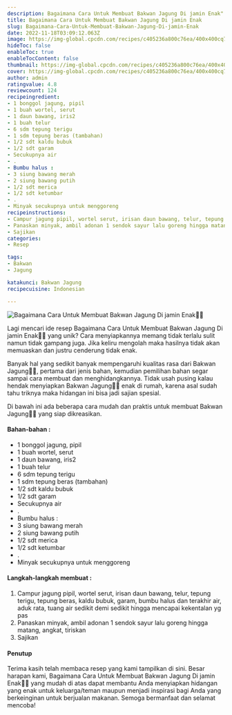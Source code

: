 ```yaml
---
description: Bagaimana Cara Untuk Membuat Bakwan Jagung Di jamin Enak"
title: Bagaimana Cara Untuk Membuat Bakwan Jagung Di jamin Enak
slug: Bagaimana-Cara-Untuk-Membuat-Bakwan-Jagung-Di-jamin-Enak
date: 2022-11-18T03:09:12.063Z
image: https://img-global.cpcdn.com/recipes/c405236a800c76ea/400x400cq70/photo.jpg
hideToc: false
enableToc: true
enableTocContent: false
thumbnail: https://img-global.cpcdn.com/recipes/c405236a800c76ea/400x400cq70/photo.jpg
cover: https://img-global.cpcdn.com/recipes/c405236a800c76ea/400x400cq70/photo.jpg
author: admin
ratingvalue: 4.8
reviewcount: 124
recipeingredient:
- 1 bonggol jagung, pipil
- 1 buah wortel, serut
- 1 daun bawang, iris2
- 1 buah telur
- 6 sdm tepung terigu
- 1 sdm tepung beras (tambahan)
- 1/2 sdt kaldu bubuk
- 1/2 sdt garam
- Secukupnya air
- .
- Bumbu halus :
- 3 siung bawang merah
- 2 siung bawang putih
- 1/2 sdt merica
- 1/2 sdt ketumbar
- .
- Minyak secukupnya untuk menggoreng
recipeinstructions:
- Campur jagung pipil, wortel serut, irisan daun bawang, telur, tepung terigu, tepung beras, kaldu bubuk, garam, bumbu halus dan terakhir air, aduk rata, tuang air sedikit demi sedikit hingga mencapai kekentalan yg pas
- Panaskan minyak, ambil adonan 1 sendok sayur lalu goreng hingga matang, angkat, tiriskan
- Sajikan
categories:
- Resep

tags:
- Bakwan
- Jagung

katakunci: Bakwan Jagung
recipecuisine: Indonesian

---
```


![Bagaimana Cara Untuk Membuat Bakwan Jagung Di jamin Enak👩‍🍳](https://img-global.cpcdn.com/recipes/c405236a800c76ea/400x400cq70/photo.jpg)

Lagi mencari ide resep Bagaimana Cara Untuk Membuat Bakwan Jagung Di jamin Enak👩‍🍳 yang unik? Cara menyiapkannya memang tidak terlalu sulit namun tidak gampang juga. Jika keliru mengolah maka hasilnya tidak akan memuaskan dan justru cenderung tidak enak.

Banyak hal yang sedikit banyak mempengaruhi kualitas rasa dari Bakwan Jagung👩‍🍳, pertama dari jenis bahan, kemudian pemilihan bahan segar sampai cara membuat dan menghidangkannya. Tidak usah pusing kalau hendak menyiapkan Bakwan Jagung👩‍🍳 enak di rumah, karena asal sudah tahu triknya maka hidangan ini bisa jadi sajian spesial.

Di bawah ini ada beberapa cara mudah dan praktis untuk membuat Bakwan Jagung👩‍🍳 yang siap dikreasikan.

<!--inarticleads1-->

#### Bahan-bahan :

- 1 bonggol jagung, pipil
- 1 buah wortel, serut
- 1 daun bawang, iris2
- 1 buah telur
- 6 sdm tepung terigu
- 1 sdm tepung beras (tambahan)
- 1/2 sdt kaldu bubuk
- 1/2 sdt garam
- Secukupnya air
- .
- Bumbu halus :
- 3 siung bawang merah
- 2 siung bawang putih
- 1/2 sdt merica
- 1/2 sdt ketumbar
- .
- Minyak secukupnya untuk menggoreng

<!--inarticleads2-->

#### Langkah-langkah membuat :

1. Campur jagung pipil, wortel serut, irisan daun bawang, telur, tepung terigu, tepung beras, kaldu bubuk, garam, bumbu halus dan terakhir air, aduk rata, tuang air sedikit demi sedikit hingga mencapai kekentalan yg pas
1. Panaskan minyak, ambil adonan 1 sendok sayur lalu goreng hingga matang, angkat, tiriskan
1. Sajikan

#### Penutup

Terima kasih telah membaca resep yang kami tampilkan di sini. Besar harapan kami, Bagaimana Cara Untuk Membuat Bakwan Jagung Di jamin Enak👩‍🍳 yang mudah di atas dapat membantu Anda menyiapkan hidangan yang enak untuk keluarga/teman maupun menjadi inspirasi bagi Anda yang berkeinginan untuk berjualan makanan. Semoga bermanfaat dan selamat mencoba!